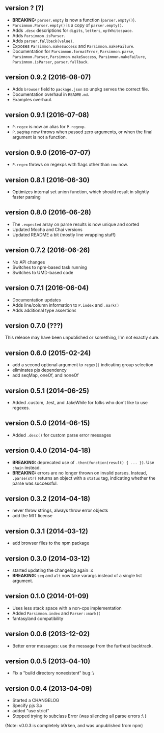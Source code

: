 ## version ? (?)

* **BREAKING:** `parser.empty` is now a function (`parser.empty()`).
* `Parsimmon.Parser.empty()` is a copy of `parser.empty()`.
* Adds `.desc` descriptions for `digits`, `letters`, `optWhitespace`.
* Adds `Parsimmon.isParser`.
* Adds `parser.fallback(value)`.
* Exposes `Parsimmon.makeSuccess` and `Parsimmon.makeFailure`.
* Documentation for `Parsimmon.formatError`, `Parsimmon.parse`, `Parsimmon.Parser`, `Parsimmon.makeSuccess`, `Parsimmon.makeFailure`, `Parsimmon.isParser`, `parser.fallback`.

## version 0.9.2 (2016-08-07)

* Adds `browser` field to `package.json` so unpkg serves the correct file.
* Documentation overhaul in `README.md`.
* Examples overhaul.

## version 0.9.1 (2016-07-08)

* `P.regex` is now an alias for `P.regexp`.
* `P.seqMap` now throws when passed zero arguments, or when the final argument is not a function.

## version 0.9.0 (2016-07-07)

* `P.regex` throws on regexps with flags other than `imu` now.

## version 0.8.1 (2016-06-30)

* Optimizes internal set union function, which should result in slightly faster parsing

## version 0.8.0 (2016-06-28)

* The `.expected` array on parse results is now unique and sorted
* Updated Mocha and Chai versions
* Updated README a bit (mostly line wrapping stuff)

## version 0.7.2 (2016-06-26)

* No API changes
* Switches to npm-based task running
* Switches to UMD-based code

## version 0.7.1 (2016-06-04)

* Documentation updates
* Adds line/column information to `P.index` and `.mark()`
* Adds additional type assertions

## version 0.7.0 (???)

This release may have been unpublished or something, I'm not exactly sure.

## version 0.6.0 (2015-02-24)

* add a second optional argument to `regex()` indicating group selection
* eliminates pjs dependency
* add seqMap, oneOf, and noneOf

## version 0.5.1 (2014-06-25)

* Added .custom, .test, and .takeWhile for folks who don't like to use regexes.

## version 0.5.0 (2014-06-15)

* Added `.desc()` for custom parse error messages

## version 0.4.0 (2014-04-18)

* **BREAKING:** deprecated use of `.then(function(result) { ... })`.  Use `chain` instead.
* **BREAKING:** errors are no longer thrown on invalid parses.  Instead, `.parse(str)` returns
  an object with a `status` tag, indicating whether the parse was successful.

## version 0.3.2 (2014-04-18)

* never throw strings, always throw error objects
* add the MIT license

## version 0.3.1 (2014-03-12)

* add browser files to the npm package

## version 0.3.0 (2014-03-12)

* started updating the changelog again :x
* **BREAKING:** `seq` and `alt` now take varargs instead of a single list argument.

## version 0.1.0 (2014-01-09)

* Uses less stack space with a non-cps implementation
* Added `Parsimmon.index` and `Parser::mark()`
* fantasyland compatibility

## version 0.0.6 (2013-12-02)

* Better error messages: use the message from the furthest backtrack.

## version 0.0.5 (2013-04-10)

* Fix a "build directory nonexistent" bug :\

## version 0.0.4 (2013-04-09)

* Started a CHANGELOG
* Specify pjs 3.x
* added "use strict"
* Stopped trying to subclass Error (was silencing all parse errors :\ )

(Note: v0.0.3 is completely b0rken, and was unpublished from npm)
